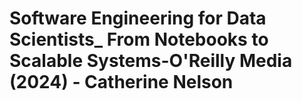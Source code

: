 # Software Engineering for Data Scientists_ From Notebooks to Scalable Systems-O'Reilly Media (2024) - Catherine Nelson
